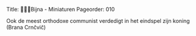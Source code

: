Title: Bijna - Miniaturen
Pageorder: 010

Ook de meest orthodoxe communist
verdedigt in het eindspel zijn koning
(Brana Crnčvič)